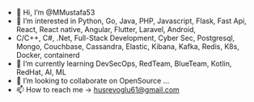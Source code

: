 - 👋 Hi, I’m @MMustafa53
- 👀 I’m interested in Python, Go, Java, PHP, Javascript, Flask, Fast Api, React, React native, Angular, Flutter, Laravel, Android,
-  C/C++, C#, .Net, Full-Stack Development, Cyber Sec, Postgresql, Mongo, Couchbase, Cassandra, Elastic, Kibana, Kafka, Redis, K8s, Docker, containerd
- 🌱 I’m currently learning DevSecOps, RedTeam, BlueTeam, Kotlin, RedHat, AI, ML
- 💞️ I’m looking to collaborate on OpenSource ...
- 📫 How to reach me -> husrevoglu61@gmail.com

<!---
MMustafa53/MMustafa53 is a ✨ special ✨ repository because its `README.md` (this file) appears on your GitHub profile.
You can click the Preview link to take a look at your changes.
--->
